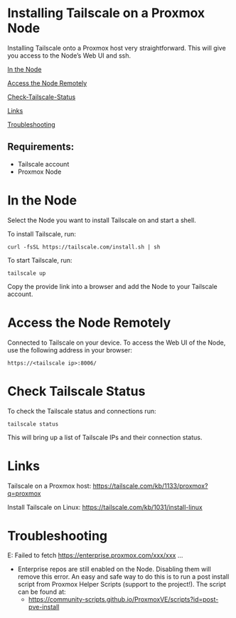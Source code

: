 # Installing Tailscale on a Proxmox Node
Installing Tailscale onto a Proxmox host very straightforward. This will give you access to the Node’s Web UI and ssh. 

[In the Node](#In-the-Node)

[Access the Node Remotely](#Access-the-Node-Remotely)

[Check-Tailscale-Status](#Check-Tailscale-Status)

[Links](#Links)

[Troubleshooting](#Troubleshooting)


## Requirements:
- Tailscale account
- Proxmox Node

# In the Node
Select the Node you want to install Tailscale on and start a shell.

To install Tailscale, run:

```
curl -fsSL https://tailscale.com/install.sh | sh
```

To start Tailscale, run:

```
tailscale up
```

Copy the provide link into a browser and add the Node to your Tailscale account.

# Access the Node Remotely

Connected to Tailscale on your device. To access the Web UI of the Node, use the following address in your browser:

```
https://<tailscale ip>:8006/
```

# Check Tailscale Status
To check the Tailscale status and connections run:

```
tailscale status
```

This will bring up a list of Tailscale IPs and their connection status.

# Links 
Tailscale on a Proxmox host: https://tailscale.com/kb/1133/proxmox?q=proxmox

Install Tailscale on Linux: https://tailscale.com/kb/1031/install-linux

# Troubleshooting 
E: Failed to fetch https://enterprise.proxmox.com/xxx/xxx ...
- Enterprise repos are still enabled on the Node. Disabling them will remove this error. An easy and safe way to do this is to run a post install script from Proxmox Helper Scripts (support to the project!). The script can be found at:
    - https://community-scripts.github.io/ProxmoxVE/scripts?id=post-pve-install
